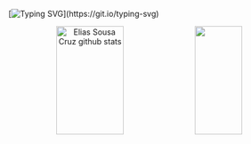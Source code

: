 [![Typing SVG](http://readme-typing-svg.herokuapp.com?font=Belanosima&pause=1000&color=2E8B57&width=435&&size=35&center=true&vCenter=true&width=1000&lines=Olá,+meu+nome+é+Elias+Sousa+Cruz;Tenho+23+anos+de+idade;Estou+estudando+sobre+programação;Seja+BemVindo!)](https://git.io/typing-svg)

<div align="center">  
  <img width="49%" height="195px" src="https://github-readme-stats.vercel.app/api?username=Saile12&show_icons=true&count_private=true&hide_border=true&title_color=2E8B57&icon_color=2E8B57&text_color=2E8B57&bg_color=000000" alt="Elias Sousa Cruz github stats" /> 
  <img width="41%" height="195px" src="https://github-readme-stats.vercel.app/api/top-langs/?username=Saile12&layout=compact&hide_border=true&title_color=2E8B57&text_color=2E8B57&bg_color=0d1117" />
</div>
